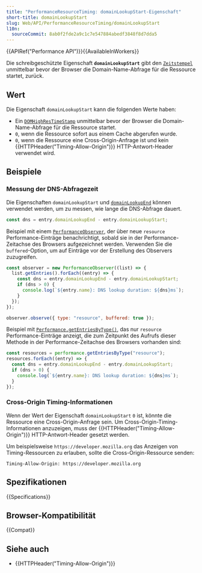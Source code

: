```yaml
---
title: "PerformanceResourceTiming: domainLookupStart-Eigenschaft"
short-title: domainLookupStart
slug: Web/API/PerformanceResourceTiming/domainLookupStart
l10n:
  sourceCommit: 8ab0f2fde2a9c1c7e547884abedf3848f8d7dda5
---
```


{{APIRef("Performance API")}}{{AvailableInWorkers}}

Die schreibgeschützte Eigenschaft **`domainLookupStart`** gibt den [`Zeitstempel`](/de/docs/Web/API/DOMHighResTimeStamp) unmittelbar bevor der Browser die Domain-Name-Abfrage für die Ressource startet, zurück.

## Wert

Die Eigenschaft `domainLookupStart` kann die folgenden Werte haben:

- Ein [`DOMHighResTimeStamp`](/de/docs/Web/API/DOMHighResTimeStamp) unmittelbar bevor der Browser die Domain-Name-Abfrage für die Ressource startet.
- `0`, wenn die Ressource sofort aus einem Cache abgerufen wurde.
- `0`, wenn die Ressource eine Cross-Origin-Anfrage ist und kein {{HTTPHeader("Timing-Allow-Origin")}} HTTP-Antwort-Header verwendet wird.

## Beispiele

### Messung der DNS-Abfragezeit

Die Eigenschaften `domainLookupStart` und [`domainLookupEnd`](/de/docs/Web/API/PerformanceResourceTiming/domainLookupEnd) können verwendet werden, um zu messen, wie lange die DNS-Abfrage dauert.

```js
const dns = entry.domainLookupEnd - entry.domainLookupStart;
```

Beispiel mit einem [`PerformanceObserver`](/de/docs/Web/API/PerformanceObserver), der über neue `resource` Performance-Einträge benachrichtigt, sobald sie in der Performance-Zeitachse des Browsers aufgezeichnet werden. Verwenden Sie die `buffered`-Option, um auf Einträge vor der Erstellung des Observers zuzugreifen.

```js
const observer = new PerformanceObserver((list) => {
  list.getEntries().forEach((entry) => {
    const dns = entry.domainLookupEnd - entry.domainLookupStart;
    if (dns > 0) {
      console.log(`${entry.name}: DNS lookup duration: ${dns}ms`);
    }
  });
});

observer.observe({ type: "resource", buffered: true });
```

Beispiel mit [`Performance.getEntriesByType()`](/de/docs/Web/API/Performance/getEntriesByType), das nur `resource` Performance-Einträge anzeigt, die zum Zeitpunkt des Aufrufs dieser Methode in der Performance-Zeitachse des Browsers vorhanden sind:

```js
const resources = performance.getEntriesByType("resource");
resources.forEach((entry) => {
  const dns = entry.domainLookupEnd - entry.domainLookupStart;
  if (dns > 0) {
    console.log(`${entry.name}: DNS lookup duration: ${dns}ms`);
  }
});
```

### Cross-Origin Timing-Informationen

Wenn der Wert der Eigenschaft `domainLookupStart` `0` ist, könnte die Ressource eine Cross-Origin-Anfrage sein. Um Cross-Origin-Timing-Informationen anzuzeigen, muss der {{HTTPHeader("Timing-Allow-Origin")}} HTTP-Antwort-Header gesetzt werden.

Um beispielsweise `https://developer.mozilla.org` das Anzeigen von Timing-Ressourcen zu erlauben, sollte die Cross-Origin-Ressource senden:

```http
Timing-Allow-Origin: https://developer.mozilla.org
```

## Spezifikationen

{{Specifications}}

## Browser-Kompatibilität

{{Compat}}

## Siehe auch

- {{HTTPHeader("Timing-Allow-Origin")}}
